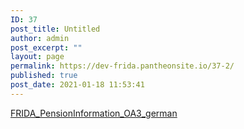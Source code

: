 ```yaml
---
ID: 37
post_title: Untitled
author: admin
post_excerpt: ""
layout: page
permalink: https://dev-frida.pantheonsite.io/37-2/
published: true
post_date: 2021-01-18 11:53:41
---
```

<!-- wp:paragraph -->
<p></p>
<!-- /wp:paragraph -->

<!-- wp:file {"id":29,"href":"https://dev-frida.pantheonsite.io/wp-content/uploads/2021/01/FRIDA_PensionInformation_OA3_german.html","showDownloadButton":false} -->
<div class="wp-block-file"><a href="https://dev-frida.pantheonsite.io/wp-content/uploads/2021/01/FRIDA_PensionInformation_OA3_german.html">FRIDA_PensionInformation_OA3_german</a></div>
<!-- /wp:file -->